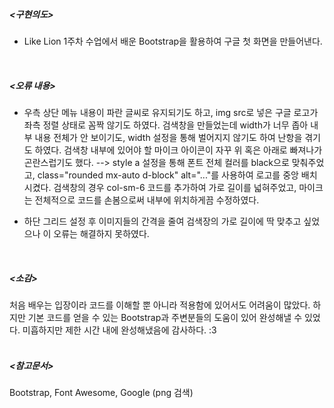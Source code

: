 ##### <구현의도>
- Like Lion 1주차 수업에서 배운 Bootstrap을 활용하여 구글 첫 화면을 만들어낸다.
<br>

##### <오류 내용>
- 우측 상단 메뉴 내용이 파란 글씨로 유지되기도 하고, img src로 넣은 구글 로고가 좌측 정렬 상태로 꼼짝 않기도 하였다. 검색창을 만들었는데 width가 너무 좁아 내부 내용 전체가 안 보이기도, width 설정을 통해 벌어지지 않기도 하여 난항을 겪기도 하였다. 검색창 내부에 있어야 할 마이크 아이콘이 자꾸 위 혹은 아래로 빠져나가 곤란스럽기도 했다.
--> style a 설정을 통해 폰트 전체 컬러를 black으로 맞춰주었고, class="rounded mx-auto d-block" alt="..."를 사용하여 로고를 중앙 배치시켰다. 검색창의 경우 col-sm-6 코드를 추가하여 가로 길이를 넓혀주었고, 마이크는 전체적으로 코드를 손봄으로써 내부에 위치하게끔 수정하였다.

- 하단 그리드 설정 후 이미지들의 간격을 줄여 검색장의 가로 길이에 딱 맞추고 싶었으나 이 오류는 해결하지 못하였다.
<br>

##### <소감>
처음 배우는 입장이라 코드를 이해할 뿐 아니라 적용함에 있어서도 어려움이 많았다. 하지만 기본 코드를 얻을 수 있는 Bootstrap과 주변분들의 도움이 있어 완성해낼 수 있었다. 미흡하지만 제한 시간 내에 완성해냈음에 감사하다. :3
<br>
<br>

##### <참고문서>
Bootstrap, Font Awesome, Google (png 검색)
